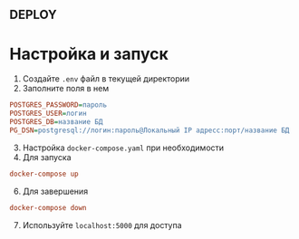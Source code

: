 ## DEPLOY
# Настройка и запуск
1. Создайте `.env` файл в текущей директории
2. Заполните поля в нем
```ini
POSTGRES_PASSWORD=пароль
POSTGRES_USER=логин
POSTGRES_DB=название БД
PG_DSN=postgresql://логин:пароль@Локальный IP адресс:порт/название БД
```
3. Настройка `docker-compose.yaml` при необходимости
4. Для запуска
```ini
docker-compose up 
```
6. Для завершения
```ini
docker-compose down
```
7. Используйте `localhost:5000` для доступа
